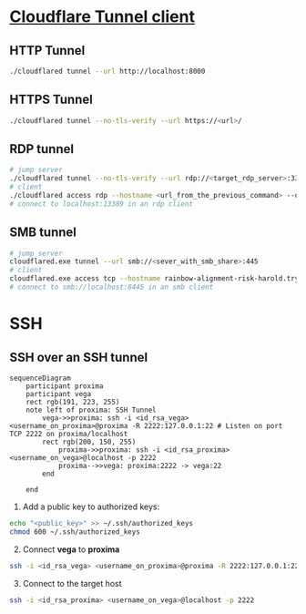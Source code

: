 # [Cloudflare Tunnel client](https://developers.cloudflare.com/cloudflare-one/connections/connect-apps/use_cases/)
## HTTP Tunnel
```sh
./cloudflared tunnel --url http://localhost:8000
```

## HTTPS Tunnel
```sh
./cloudflared tunnel --no-tls-verify --url https://<url>/
```

## RDP tunnel
```sh
# jump server
./cloudflared tunnel --no-tls-verify --url rdp://<target_rdp_server>:3389
# client
./cloudflared access rdp --hostname <url_from_the_previous_command> --url rdp://localhost:13389
# connect to localhost:13389 in an rdp client
```

## SMB tunnel
```sh
# jump server
cloudflared.exe tunnel --url smb://<sever_with_smb_share>:445
# client
cloudflared.exe access tcp --hostname rainbow-alignment-risk-harold.trycloudflare.com --url localhost:8445
# connect to smb://localhost:8445 in an smb client
```

# SSH
## SSH over an SSH tunnel
```mermaid
sequenceDiagram
    participant proxima
    participant vega
    rect rgb(191, 223, 255)
    note left of proxima: SSH Tunnel       
        vega->>proxima: ssh -i <id_rsa_vega> <username_on_proxima>@proxima -R 2222:127.0.0.1:22 # Listen on port TCP 2222 on proxima/localhost
        rect rgb(200, 150, 255)
            proxima->>proxima: ssh -i <id_rsa_proxima> <username_on_vega>@localhost -p 2222
            proxima-->>vega: proxima:2222 -> vega:22
        end
        
    end
```

  1. Add a public key to authorized keys:
```sh
echo "<public_key>" >> ~/.ssh/authorized_keys
chmod 600 ~/.ssh/authorized_keys
```
  2. Connect **vega** to **proxima**
```sh
ssh -i <id_rsa_vega> <username_on_proxima>@proxima -R 2222:127.0.0.1:22 # Listen on port TCP 2222 on proxima/localhost
```
  3. Connect to the target host
```sh
ssh -i <id_rsa_proxima> <username_on_vega>@localhost -p 2222
```
